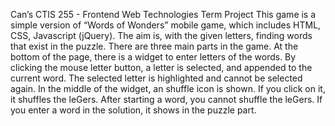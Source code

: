 

Can’s CTIS 255 - Frontend Web Technologies Term Project This game is a simple version of “Words of Wonders” mobile game, which includes HTML, CSS, Javascript (jQuery). The aim is, with the given letters, finding words that exist in the puzzle. There are three main parts in the game. At the bottom of the page, there is a widget to enter letters of the words. By clicking the mouse letter button, a letter is selected, and appended to the current word. The selected letter is highlighted and cannot be selected again. In the middle of the widget, an shuffle icon is shown. If you click on it, it shuffles the leGers. After starting a word, you cannot shuffle the leGers. If you enter a word in the solution, it shows in the puzzle part.




